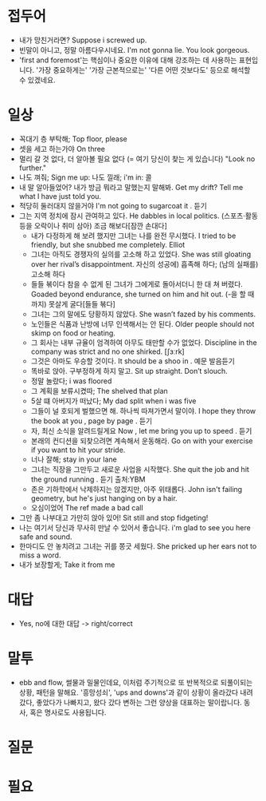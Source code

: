 # 접두어
* 내가 망친거라면? Suppose i screwed up.
* 빈말이 아니고, 정말 아름다우시네요. I'm not gonna lie. You look gorgeous. 
* 'first and foremost'는 핵심이나 중요한 이유에 대해 강조하는 데 사용하는 표현입니다. '가장 중요하게는' '가장 근본적으로는' '다른 어떤 것보다도' 등으로 해석할 수 있겠네요.

# 일상
* 꼭대기 층 부탁해; Top floor, please
* 셋을 세고 하는가야                   On three
* 멀리 갈 것 없다, 더 알아볼 필요 없다 (= 여기 당신이 찾는 게 있습니다)  "Look no further."
* 나도 껴줘; Sign me up: 나도 낄래; i'm in: 콜
* 내 말 알아들었어? 내가 방금 뭐라고 말했는지 말해봐. Get my drift? Tell me what I have just told you. 
* 적당히 둘러대지 않을거야  I'm not going to sugarcoat it . 듣기
* 그는 지역 정치에 잠시 관여하고 있다. He dabbles in local politics.   (스포츠·활동 등을 오락이나 취미 삼아) 조금 해보다[잠깐 손대다]
  * 내가 다정하게 해 보려 했지만 그녀는 나를 완전 무시했다. I tried to be friendly, but she snubbed me completely.  Elliot
  * 그녀는 아직도 경쟁자의 실의를 고소해 하고 있었다. She was still gloating over her rival’s disappointment.  자신의 성공에) 흡족해 하다; (남의 실패를) 고소해 하다
  * 들들 볶이다 참을 수 없게 된 그녀가 그에게로 돌아서더니 한 대 쳐 버렸다. Goaded beyond endurance, she turned on him and hit out.  (-을 할 때까지) 못살게 굴다[들들 볶다]
  * 그녀는 그의 말에도 당황하지 않았다. She wasn’t fazed by his comments. 
  * 노인들은 식품과 난방에 너무 인색해서는 안 된다. Older people should not skimp on food or heating. 
  * 그 회사는 내부 규율이 엄격하여 아무도 태만할 수가 없었다. Discipline in the company was strict and no one shirked.  [ʃɜːrk] 
  * 그것은 아마도 우승할 것이다. It should be a shoo in . 예문 발음듣기 
  * 똑바로 앉아. 구부정하게 하지 말고. Sit up straight. Don’t slouch. 
  * 정말 놀랐다; i was floored
  * 그 계획을 보류시켰따; The shelved that plan
  * 5살 떄 아버지가 떠났다; My dad split when i was five
  * 그들이 널 호되게 벌했으면 해. 하나씩 따져가면서 말이야. I hope they throw the book at you , page by page . 듣기
  * 자, 최신 소식을 알려드릴게요  Now , let me bring you up to speed . 듣기
  * 본래의 컨디션을 되찾으려면 계속해서 운동해라. Go on with your exercise if you want to hit your stride. 
  * 너나 잘해; stay in your lane 
  * 그녀는 직장을 그만두고 새로운 사업을 시작했다. She quit the job and hit the ground running . 듣기 출처:YBM
  * 존은 기하학에서 낙제하지는 않겠지만, 아주 위태롭다. John isn't failing geometry, but he's just hanging on by a hair. 
  * 오심이었어 The ref made a bad call
* 그만 좀 나부대고 가만히 앉아 있어! Sit still and stop fidgeting! 
* 나는 여기서 당신과 무사히 만날 수 있어서 좋습니다. i'm glad to see you here safe and sound. 
* 한마디도 안 놓치려고 그녀는 귀를 쫑긋 세웠다. She pricked up her ears not to miss a word. 
* 내가 보장할게; Take it from me

# 대답
* Yes, no에 대한 대답 -> right/correct

# 말투 
* ebb and flow, 썰물과 밀물인데요, 이처럼 주기적으로 또 반복적으로 되풀이되는 상황,  패턴을 말해요. '흥망성쇠', 'ups and downs'과 같이 상황이 올라갔다 내려갔다, 좋았다가 나빠지고, 왔다 갔다 변하는 그런 양상을 대표하는 말이랍니다. 동사, 혹은 명사로도 사용됩니다.

# 질문

# 필요
